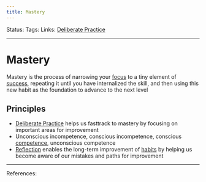```yaml
---
title: Mastery
---
```

Status:
Tags:
Links: [Deliberate Practice](out/deliberate-practice.md)
___
# Mastery
Mastery is the process of narrowing your [focus](out/focus.md) to a tiny element of [success](out/success.md), repeating it until you have internalized the skill, and then using this new habit as the foundation to advance to the next level
## Principles
- [Deliberate Practice](out/deliberate-practice.md) helps us fasttrack to mastery by focusing on important areas for improvement
- Unconscious incompetence, conscious incompetence, conscious [competence](out/competence.md), unconscious competence
- [Reflection](out/reflection.md) enables the long-term improvement of [habits](out/habits.md) by helping us become aware of our mistakes and paths for improvement
___
References: